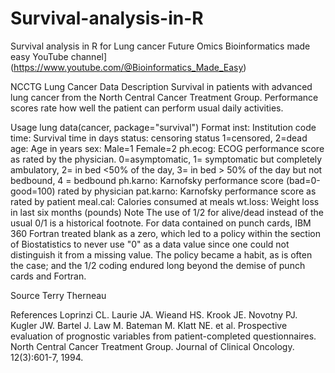 # Survival-analysis-in-R
Survival analysis in R for Lung cancer
 Future Omics Bioinformatics made easy YouTube channel] (https://www.youtube.com/@Bioinformatics_Made_Easy)

NCCTG Lung Cancer Data
Description
Survival in patients with advanced lung cancer from the North Central Cancer Treatment Group. Performance scores rate how well the patient can perform usual daily activities.

Usage
lung
data(cancer, package="survival")
Format
inst:	Institution code
time:	Survival time in days
status:	censoring status 1=censored, 2=dead
age:	Age in years
sex:	Male=1 Female=2
ph.ecog:	ECOG performance score as rated by the physician. 0=asymptomatic, 1= symptomatic but completely ambulatory, 2= in bed <50% of the day, 3= in bed > 50% of the day but not bedbound, 4 = bedbound
ph.karno:	Karnofsky performance score (bad=0-good=100) rated by physician
pat.karno:	Karnofsky performance score as rated by patient
meal.cal:	Calories consumed at meals
wt.loss:	Weight loss in last six months (pounds)
Note
The use of 1/2 for alive/dead instead of the usual 0/1 is a historical footnote. For data contained on punch cards, IBM 360 Fortran treated blank as a zero, which led to a policy within the section of Biostatistics to never use "0" as a data value since one could not distinguish it from a missing value. The policy became a habit, as is often the case; and the 1/2 coding endured long beyond the demise of punch cards and Fortran.

Source
Terry Therneau

References
Loprinzi CL. Laurie JA. Wieand HS. Krook JE. Novotny PJ. Kugler JW. Bartel J. Law M. Bateman M. Klatt NE. et al. Prospective evaluation of prognostic variables from patient-completed questionnaires. North Central Cancer Treatment Group. Journal of Clinical Oncology. 12(3):601-7, 1994.
